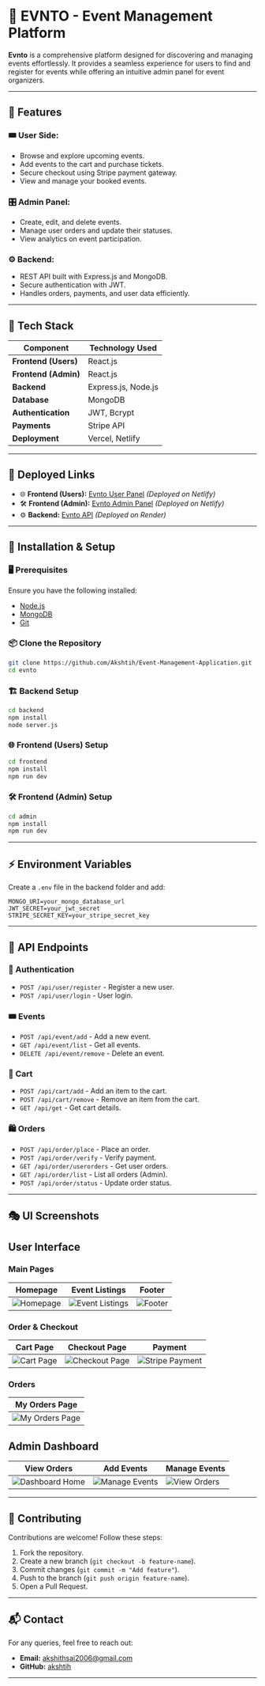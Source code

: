 # 🎉 EVNTO - Event Management Platform

**Evnto** is a comprehensive platform designed for discovering and managing events effortlessly. It provides a seamless experience for users to find and register for events while offering an intuitive admin panel for event organizers.

---

## 📌 Features

### 🎟️ User Side:
- Browse and explore upcoming events.
- Add events to the cart and purchase tickets.
- Secure checkout using Stripe payment gateway.
- View and manage your booked events.

### 🎛️ Admin Panel:
- Create, edit, and delete events.
- Manage user orders and update their statuses.
- View analytics on event participation.

### ⚙️ Backend:
- REST API built with Express.js and MongoDB.
- Secure authentication with JWT.
- Handles orders, payments, and user data efficiently.

---

## 🚀 Tech Stack

| Component  | Technology Used |
|------------|----------------|
| **Frontend (Users)** | React.js |
| **Frontend (Admin)** | React.js |
| **Backend** | Express.js, Node.js |
| **Database** | MongoDB |
| **Authentication** | JWT, Bcrypt |
| **Payments** | Stripe API |
| **Deployment** | Vercel, Netlify |

---

## 🔗 Deployed Links

- 🌐 **Frontend (Users):** [Evnto User Panel](https://velvety-cannoli-7364ff.netlify.app) *(Deployed on Netlify)*
- 🛠️ **Frontend (Admin):** [Evnto Admin Panel](https://clinquant-druid-14d716.netlify.app/orders) *(Deployed on Netlify)*
- ⚙️ **Backend:** [Evnto API](https://evnto-backend.onrender.com/) *(Deployed on Render)*

---

## 🔧 Installation & Setup

### 🖥️ Prerequisites
Ensure you have the following installed:
- [Node.js](https://nodejs.org/)
- [MongoDB](https://www.mongodb.com/)
- [Git](https://git-scm.com/)

### 📦 Clone the Repository
```sh
git clone https://github.com/Akshtih/Event-Management-Application.git
cd evnto
```

### 🏗️ Backend Setup
```sh
cd backend
npm install
node server.js
```

### 🌐 Frontend (Users) Setup
```sh
cd frontend
npm install
npm run dev
```

### 🛠️ Frontend (Admin) Setup
```sh
cd admin
npm install
npm run dev
```

---

## ⚡ Environment Variables

Create a `.env` file in the backend folder and add:

```plaintext
MONGO_URI=your_mongo_database_url
JWT_SECRET=your_jwt_secret
STRIPE_SECRET_KEY=your_stripe_secret_key
```

---

## 🔗 API Endpoints

### 📌 Authentication
- `POST /api/user/register` - Register a new user.
- `POST /api/user/login` - User login.

### 🎟️ Events
- `POST /api/event/add` - Add a new event.
- `GET /api/event/list` - Get all events.
- `DELETE /api/event/remove` - Delete an event.

### 🛒 Cart
- `POST /api/cart/add` - Add an item to the cart.
- `POST /api/cart/remove` - Remove an item from the cart.
- `GET /api/get` - Get cart details.

### 🛍️ Orders
- `POST /api/order/place` - Place an order.
- `POST /api/order/verify` - Verify payment.
- `GET /api/order/userorders` - Get user orders.
- `GET /api/order/list` - List all orders (Admin).
- `POST /api/order/status` - Update order status.

---

## 🎭 UI Screenshots

## User Interface  

### Main Pages  
| Homepage | Event Listings | Footer |
|----------|---------------|--------|
| ![Homepage](https://github.com/user-attachments/assets/fcc570c4-4a6b-4341-a2d2-78ce2c82ddf2) | ![Event Listings](https://github.com/user-attachments/assets/535ea556-bc69-479e-90cb-2804ae4d94fe) | ![Footer](https://github.com/user-attachments/assets/1b899cfe-e9e0-4fdf-9888-9d301b70c31f) |

### Order & Checkout  
| Cart Page | Checkout Page | Payment |
|-----------|--------------|---------|
| ![Cart Page](https://github.com/user-attachments/assets/76cb55d6-c7f2-490f-8569-aa914e7550f1) | ![Checkout Page](https://github.com/user-attachments/assets/66cfa046-7ce7-4552-9221-42a5fe7fc8b8) | ![Stripe Payment](https://github.com/user-attachments/assets/825179a1-fb0e-40fd-b3dc-8680015509c3) |

### Orders  
| My Orders Page |
|---------------|
| ![My Orders Page](https://github.com/user-attachments/assets/936d1a06-6e2c-47da-b2d8-41f0d86c7592) |


## Admin Dashboard  

| View Orders | Add Events | Manage Events |
|---------------|--------------|------------|
| ![Dashboard Home](https://github.com/user-attachments/assets/40635afc-ced4-4b6b-83ec-d1a48bde9a06) | ![Manage Events](https://github.com/user-attachments/assets/f2297e2c-a012-4652-988b-301dbbb2f7ca) | ![View Orders](https://github.com/user-attachments/assets/a81dc83e-3c56-4aa1-a80e-262a187982e5) |

---

## 🤝 Contributing

Contributions are welcome! Follow these steps:
1. Fork the repository.
2. Create a new branch (`git checkout -b feature-name`).
3. Commit changes (`git commit -m "Add feature"`).
4. Push to the branch (`git push origin feature-name`).
5. Open a Pull Request.

---

## 📬 Contact

For any queries, feel free to reach out:
- **Email:** akshithsai2006@gmail.com
- **GitHub:** [akshtih](https://github.com/akshtih)

---

